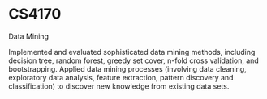 # CS4170
Data Mining

Implemented and evaluated sophisticated data mining methods, including decision tree, random forest, greedy set cover, n-fold cross validation, and bootstrapping. Applied data mining processes (involving data cleaning, exploratory data analysis, feature extraction, pattern discovery and classification) to discover new knowledge from existing data sets.
